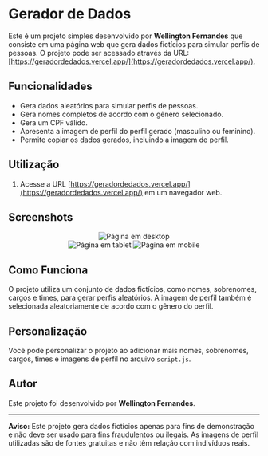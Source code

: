 # Gerador de Dados

Este é um projeto simples desenvolvido por **Wellington Fernandes** que consiste em uma página web que gera dados fictícios para simular perfis de pessoas. O projeto pode ser acessado através da URL: [https://geradordedados.vercel.app/](https://geradordedados.vercel.app/).

## Funcionalidades

- Gera dados aleatórios para simular perfis de pessoas.
- Gera nomes completos de acordo com o gênero selecionado.
- Gera um CPF válido.
- Apresenta a imagem de perfil do perfil gerado (masculino ou feminino).
- Permite copiar os dados gerados, incluindo a imagem de perfil.

## Utilização

1. Acesse a URL [https://geradordedados.vercel.app/](https://geradordedados.vercel.app/) em um navegador web.

## Screenshots

<div align="center">
    <img src="https://i.imgur.com/j4ctBIn.png" alt="Página em desktop">
</div>
<div align="center">
    <img src="https://i.imgur.com/OwagTle.png" alt="Página em tablet">
    <img src="https://i.imgur.com/zEHwRxv.png" alt="Página em mobile">
</div>

## Como Funciona

O projeto utiliza um conjunto de dados fictícios, como nomes, sobrenomes, cargos e times, para gerar perfis aleatórios. A imagem de perfil também é selecionada aleatoriamente de acordo com o gênero do perfil.

## Personalização

Você pode personalizar o projeto ao adicionar mais nomes, sobrenomes, cargos, times e imagens de perfil no arquivo `script.js`.

## Autor

Este projeto foi desenvolvido por **Wellington Fernandes**. 

---

**Aviso:** Este projeto gera dados fictícios apenas para fins de demonstração e não deve ser usado para fins fraudulentos ou ilegais. As imagens de perfil utilizadas são de fontes gratuitas e não têm relação com indivíduos reais.
